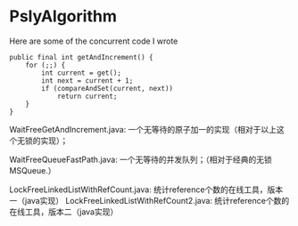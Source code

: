 # PslyAlgorithm
Here are some of the concurrent code I wrote

    public final int getAndIncrement() {
        for (;;) {
            int current = get();
            int next = current + 1;
            if (compareAndSet(current, next))
                return current;
        }
    }
WaitFreeGetAndIncrement.java: 一个无等待的原子加一的实现（相对于以上这个无锁的实现）；

WaitFreeQueueFastPath.java: 一个无等待的并发队列；（相对于经典的无锁MSQueue.）

LockFreeLinkedListWithRefCount.java: 统计reference个数的在线工具，版本一（java实现）
LockFreeLinkedListWithRefCount2.java: 统计reference个数的在线工具，版本二（java实现）

